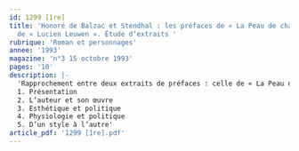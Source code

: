 ```yaml
---
id: 1299 [1re]
title: 'Honoré de Balzac et Stendhal : les préfaces de « La Peau de chagrin » et
  de « Lucien Leuwen ». Étude d’extraits '
rubrique: 'Roman et personnages'
annee: '1993'
magazine: 'n°3 15 octobre 1993'
pages: '10'
description: |-
  'Rapprochement entre deux extraits de préfaces : celle de « La Peau de chagrin », de Balzac et celle de « Lucien Leuwen », de Stendhal…
  1. Présentation
  2. L’auteur et son œuvre
  3. Esthétique et politique
  4. Physiologie et politique
  5. D’un style à l’autre'
article_pdf: '1299 [1re].pdf'
---
```

